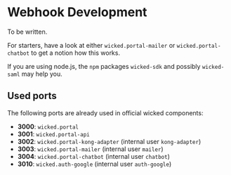 # Webhook Development

To be written.

For starters, have a look at either `wicked.portal-mailer` or `wicked.portal-chatbot` to get a notion how this works.

If you are using node.js, the `npm` packages `wicked-sdk` and possibly `wicked-saml` may help you.

## Used ports

The following ports are already used in official wicked components:

* **3000**: `wicked.portal`
* **3001**: `wicked.portal-api`
* **3002**: `wicked.portal-kong-adapter` (internal user `kong-adapter`)
* **3003**: `wicked.portal-mailer` (internal user `mailer`)
* **3004**: `wicked.portal-chatbot` (internal user `chatbot`)
* **3010**: `wicked.auth-google` (internal user `auth-google`)
